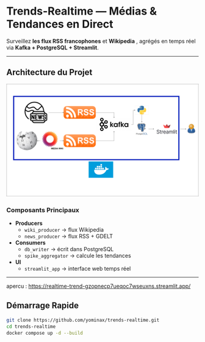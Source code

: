 #  Trends-Realtime — Médias & Tendances en Direct

Surveillez **les flux RSS francophones** et **Wikipedia** , agrégés en temps réel via **Kafka + PostgreSQL + Streamlit**.

---

##  Architecture du Projet
![Architecture](images/architecturetrendsrealtime.png)


### Composants Principaux
- **Producers**
  - `wiki_producer` → flux Wikipedia
  - `news_producer` → flux RSS + GDELT
- **Consumers**
  - `db_writer` → écrit dans PostgreSQL
  - `spike_aggregator` → calcule les tendances
- **UI**
  - `streamlit_app` → interface web temps réel

---
apercu : https://realtime-trend-gzopnecp7ueqoc7wseuxns.streamlit.app/
##  Démarrage Rapide

```bash
git clone https://github.com/yominax/trends-realtime.git
cd trends-realtime
docker compose up -d --build
 
